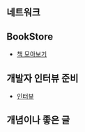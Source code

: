 ## 네트워크

## BookStore

- [책 모아보기](bookstore.md)

## 개발자 인터뷰 준비

- [인터뷰](Interview.md)

## 개념이나 좋은 글
